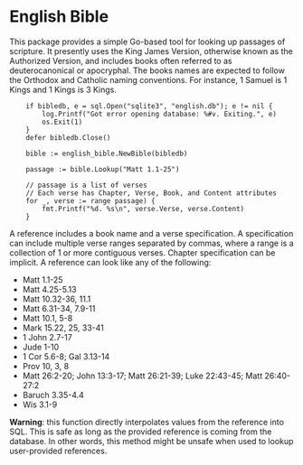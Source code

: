# English Bible
This package provides a simple Go-based tool for looking up passages of scripture. 
It presently uses the King James Version, otherwise known as the Authorized Version, 
and includes books often referred to as deuterocanonical or apocryphal. The books names
are expected to follow the Orthodox and Catholic naming conventions. For instance, 
1 Samuel is 1 Kings and 1 Kings is 3 Kings.

```golang
    if bibledb, e = sql.Open("sqlite3", "english.db"); e != nil {
        log.Printf("Got error opening database: %#v. Exiting.", e)
        os.Exit(1)
    }
    defer bibledb.Close()

    bible := english_bible.NewBible(bibledb)
  
    passage := bible.Lookup("Matt 1.1-25")
    
    // passage is a list of verses
    // Each verse has Chapter, Verse, Book, and Content attributes
    for _, verse := range passage) {
        fmt.Printf("%d. %s\n", verse.Verse, verse.Content)
    }
```

A reference includes a book name and a verse specification.  A specification 
can include multiple verse ranges separated by commas, where a range is a 
collection of 1 or more contiguous verses. Chapter specification can be implicit. 
A reference can look like any of the following:

* Matt 1.1-25
* Matt 4.25-5.13
* Matt 10.32-36, 11.1
* Matt 6.31-34, 7.9-11
* Matt 10.1, 5-8
* Mark 15.22, 25, 33-41
* 1 John 2.7-17
* Jude 1-10
* 1 Cor 5.6-8; Gal 3.13-14
* Prov 10, 3, 8
* Matt 26:2-20; John 13:3-17; Matt 26:21-39; Luke 22:43-45; Matt 26:40-27:2
* Baruch 3.35-4.4
* Wis 3.1-9

**Warning**: this function directly interpolates values from the reference into SQL. 
This is safe as long as the provided reference is coming from the database. 
In other words, this method might be unsafe when used to lookup user-provided 
references.
